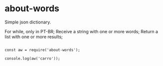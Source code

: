# about-words
Simple json dictionary.

For while, only in PT-BR;
Receive a string with one or more words;
Return a list with one or more results;

```

const aw = require('about-words');

console.log(aw('carro'));



```